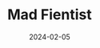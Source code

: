 ---
title: Mad Fientist
type: podcast
image: ./images/mad-fientist.webp
link: https://www.madfientist.com/podcast/
date: 2024-02-05
tags: ["personal finance"]
---